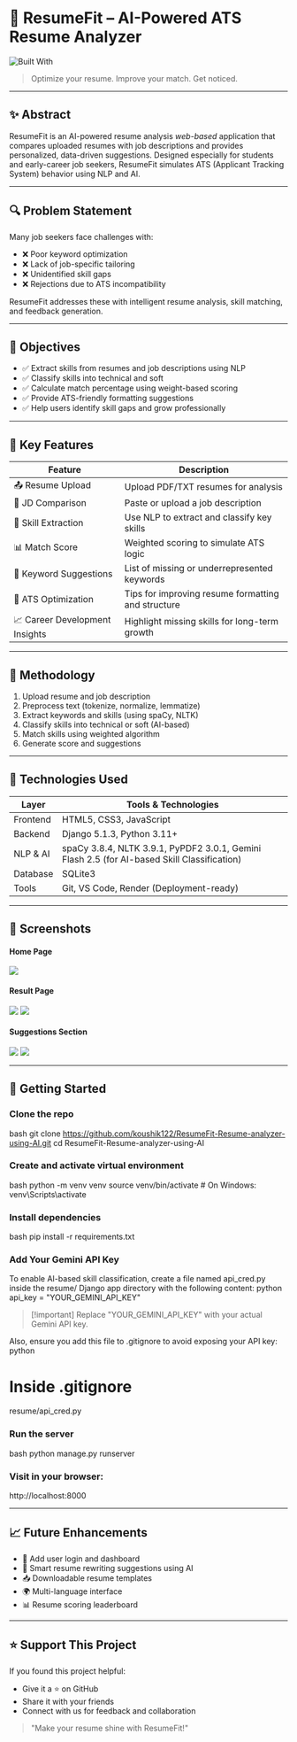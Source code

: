 # 💼 ResumeFit – AI-Powered ATS Resume Analyzer

![Built With](https://img.shields.io/badge/Built%20With-Django%20%7C%20HTML%20%7C%20CSS%20%7C%20JavaScript-blue.svg)

> Optimize your resume. Improve your match. Get noticed.

---
## ✨ Abstract

ResumeFit is an AI-powered resume analysis *web-based* application that compares uploaded resumes with job descriptions and provides personalized, data-driven suggestions. Designed especially for students and early-career job seekers, ResumeFit simulates ATS (Applicant Tracking System) behavior using NLP and AI.

---
## 🔍 Problem Statement

Many job seekers face challenges with:

- ❌ Poor keyword optimization
- ❌ Lack of job-specific tailoring
- ❌ Unidentified skill gaps
- ❌ Rejections due to ATS incompatibility

ResumeFit addresses these with intelligent resume analysis, skill matching, and feedback generation.

---
## 🎯 Objectives

- ✅ Extract skills from resumes and job descriptions using NLP
- ✅ Classify skills into technical and soft
- ✅ Calculate match percentage using weight-based scoring
- ✅ Provide ATS-friendly formatting suggestions
- ✅ Help users identify skill gaps and grow professionally

---
## 🧰 Key Features

| Feature                        | Description                                        |
| ------------------------------ | -------------------------------------------------- |
| 📤 Resume Upload               | Upload PDF/TXT resumes for analysis                |
| 📝 JD Comparison               | Paste or upload a job description                  |
| 🧠 Skill Extraction            | Use NLP to extract and classify key skills         |
| 📊 Match Score                 | Weighted scoring to simulate ATS logic             |
| 🧾 Keyword Suggestions         | List of missing or underrepresented keywords       |
| 🧱 ATS Optimization            | Tips for improving resume formatting and structure |
| 📈 Career Development Insights | Highlight missing skills for long-term growth      |

---
## 🧪 Methodology

1. Upload resume and job description
2. Preprocess text (tokenize, normalize, lemmatize)
3. Extract keywords and skills (using spaCy, NLTK)
4. Classify skills into technical or soft (AI-based)
5. Match skills using weighted algorithm
6. Generate score and suggestions

---
## 🧠 Technologies Used

| Layer        | Tools & Technologies                                                                        |
| -------- | ------------------------------------------------------------------------------------------- |
| Frontend     | HTML5, CSS3, JavaScript                                                                     |
| Backend      | Django 5.1.3, Python 3.11+                                                                  |
| NLP & AI     | spaCy 3.8.4, NLTK 3.9.1, PyPDF2 3.0.1, Gemini Flash 2.5 (for AI-based Skill Classification) |
| Database     | SQLite3                                                                                     |
| Tools        | Git, VS Code, Render (Deployment-ready)                                                     |

---
## 📸 Screenshots

#### **Home Page**
![](assets/screenshots/home.png)

#### **Result Page**
![](assets/screenshots/result_1.png)
![](assets/screenshots/result_2.png)

#### **Suggestions Section**
![](assets/screenshots/suggestion_1.png)
![](assets/screenshots/suggestion_2.png)

---
## 🚀 Getting Started

### Clone the repo
bash
git clone https://github.com/koushik122/ResumeFit-Resume-analyzer-using-AI.git
cd ResumeFit-Resume-analyzer-using-AI

### Create and activate virtual environment
bash
python -m venv venv
source venv/bin/activate   # On Windows: venv\Scripts\activate

### Install dependencies
bash
pip install -r requirements.txt

### Add Your Gemini API Key
To enable AI-based skill classification, create a file named api_cred.py inside the resume/ Django app directory with the following content:
python
api_key = "YOUR_GEMINI_API_KEY"

> [!important] Replace "YOUR_GEMINI_API_KEY" with your actual Gemini API key.

Also, ensure you add this file to .gitignore to avoid exposing your API key:
python
# Inside .gitignore
resume/api_cred.py

### Run the server
bash
python manage.py runserver

### Visit in your browser:
http://localhost:8000

---
## 📈 Future Enhancements

- 🔐 Add user login and dashboard
- 🤖 Smart resume rewriting suggestions using AI
- 📥 Downloadable resume templates
- 🌍 Multi-language interface
- 📊 Resume scoring leaderboard

---
## ⭐ Support This Project

If you found this project helpful:
- Give it a ⭐ on GitHub
- Share it with your friends
- Connect with us for feedback and collaboration

> "Make your resume shine with ResumeFit!"
